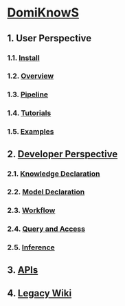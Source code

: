 # [DomiKnowS](..)

## 1. User Perspective

### 1.1. [Install](INSTALL.md)

### 1.2. [Overview](OVERVIEW_USER.md)

### 1.3. [Pipeline](PIPELINE.md)

### 1.4. [Tutorials](../tutorials)

### 1.5. [Examples](../examples)

## 2. [Developer Perspective](OVERVIEW_DEVEL.md)

### 2.1. [Knowledge Declaration](KNOWLEDGE.md)

### 2.2. [Model Declaration](MODEL.md)

### 2.3. [Workflow](WORKFLOW.md)

### 2.4. [Query and Access](QUERY.md)

### 2.5. [Inference](INFERENCE.md)

## 3. [APIs](apis)

## 4. [Legacy Wiki](old_wiki)
